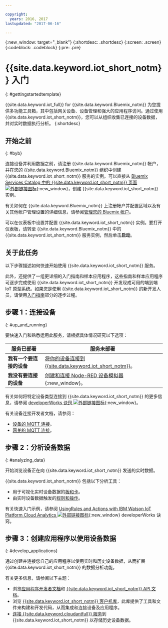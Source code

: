 ```yaml
---

copyright:
  years: 2016, 2017
lastupdated: "2017-06-16"

---
```


{:new_window: target="_blank"}
{:shortdesc: .shortdesc}
{:screen: .screen}
{:codeblock: .codeblock}
{:pre: .pre}

# {{site.data.keyword.iot_short_notm}} 入门
{: #gettingstartedtemplate}

{{site.data.keyword.iot_full}} for {{site.data.keyword.Bluemix_notm}} 为您提供多功能工具箱，其中包括网关设备、设备管理和强大的应用程序访问。通过使用 {{site.data.keyword.iot_short_notm}}，您可以从组织收集已连接的设备数据，并对实时数据执行分析。
{:shortdesc}

## 开始之前
{: #byb}

连接设备并利用数据之前，请注册 {{site.data.keyword.Bluemix_notm}} 帐户，并在您的 {{site.data.keyword.Bluemix_notm}} 组织中创建 {{site.data.keyword.iot_short_notm}} 服务的实例。可以直接从 [Bluemix Services Catalog 中的 {{site.data.keyword.iot_short_notm}} 页面 ![外部链接图标](../../icons/launch-glyph.svg "外部链接图标")](https://console.{DomainName}/catalog/services/internet-of-things-platform/){:new_window}，创建 {{site.data.keyword.iot_short_notm}} 实例。  

有关如何在 {{site.data.keyword.Bluemix_notm}} 上注册帐户并配置区域以及有关其他帐户管理设置的详细信息，请参阅[管理您的 Bluemix 帐户](https://console.ng.bluemix.net/docs/admin/account.html#signup)。

可以在仪表板中设置并配置 {{site.data.keyword.iot_short_notm}} 实例。要打开仪表板，请转至 {{site.data.keyword.Bluemix_notm}} 中的 {{site.data.keyword.iot_short_notm}} 服务实例，然后单击**启动**。

## 关于此任务

以下步骤描述如何快速开始使用 {{site.data.keyword.iot_short_notm}} 服务。

此外，还提供了一组更详细的入门指南和样本应用程序，这些指南和样本应用程序可逐步完成使用 {{site.data.keyword.iot_short_notm}} 开发现成可用的端到端 IoT 原型系统。如果您是使用 {{site.data.keyword.iot_short_notm}} 的新开发人员，请使用[入门指南](getting_started/getting-started-iot-overview.md)部分的逐步过程。

## 步骤 1：连接设备
{: #up_and_running}

要快速入门和熟悉运用此服务，请根据具体情况研究以下选项：

   |   服务已部署 | 服务未部署
  ------------- | -------------
  **我有一个要连接的设备** | [将你的设备连接到 {{site.data.keyword.iot_short_notm}}](iotplatform_task.html#iotplatform_task)。| 在[播放组织演示 ![外部链接图标](../../icons/launch-glyph.svg "外部链接图标")](http://discover-iot.eu-gb.mybluemix.net/?cm_mc_uid=44491599487314618721024&cm_mc_sid_50200000=1462798151#/play){:new_window} 中探索设备连接。
  **我没有要连接的设备** | [创建和连接 Node-RED 设备模拟器](nodereddevice_sample.html){:new_window}。| [Watson IoT Platform Starter](https://console.ng.bluemix.net/docs/starters/IoT/iot500.html) 入门。
有关如何将特定设备类型连接到 {{site.data.keyword.iot_short_notm}} 的更多信息，请参阅 [developerWorks 诀窍 ![外部链接图标](../../icons/launch-glyph.svg "外部链接图标")](https://developer.ibm.com/recipes/tutorials/category/internet-of-things-iot/){:new_window}。  

有关设备连接开发者文档，请参阅：
- [设备的 MQTT 连接](devices/mqtt.html)。
- [网关的 MQTT 连接](gateways/mqtt.html)。

## 步骤 2：分析设备数据
{: #analyzing_data}

开始浏览设备正在向 {{site.data.keyword.iot_short_notm}} 发送的实时数据。

{{site.data.keyword.iot_short_notm}} 包括以下分析工具：  
- 用于可视化实时设备数据的[板和卡](data_visualization.html)。
- 由实时设备数据触发的[规则和操作](analytics.html)。

有关快速入门示例，请参阅 [UsingRules and Actions with IBM Watson IoT Platform Cloud Analytics ![外部链接图标](../../icons/launch-glyph.svg "外部链接图标")](https://developer.ibm.com/recipes/tutorials/using-rules-and-actions-with-ibm-watson-iot-platform-cloud-analytics/){:new_window} developerWorks 诀窍。

## 步骤 3：创建应用程序以使用设备数据
{: #develop_applications}

通过创建并连接您自己的应用程序以使用实时和历史设备数据，从而扩展 {{site.data.keyword.iot_short_notm}} 的数据分析功能。

有关更多信息，请参阅以下主题：   
- 浏览[应用程序开发者文档](applications/api.html)和 [{{site.data.keyword.iot_short_notm}} API 文档](reference/api.html)。
- 浏览 [{{site.data.keyword.iot_short_notm}} 客户机库](iot_platform_client_lib.html)，此库提供了工具和文件来构建和开发代码，从而集成和连接设备及应用程序。
- [连接 {{site.data.keyword.cloudantfull}} 服务](cloudant_connector.html)到 {{site.data.keyword.iot_short_notm}} 以存储历史设备数据。
